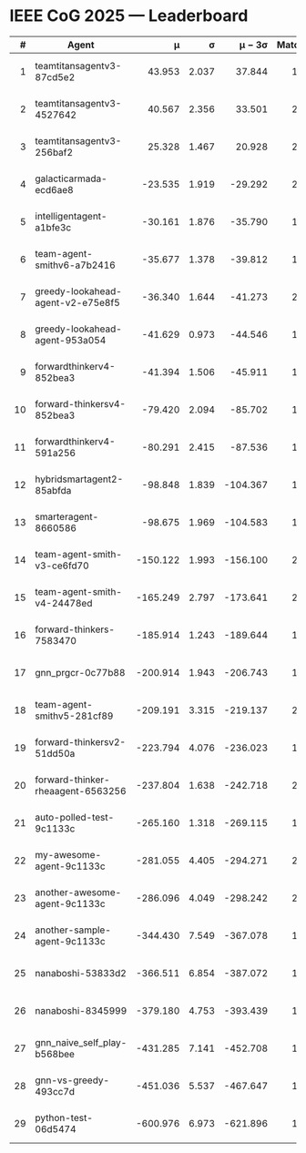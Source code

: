 # IEEE CoG 2025 — Leaderboard

| # | Agent | μ | σ | μ − 3σ | Matches | Updated |
|---:|---|---:|---:|---:|---:|---|
| 1 | teamtitansagentv3-87cd5e2 | 43.953 | 2.037 | 37.844 | 1912 | 2025-08-18 03:40 |
| 2 | teamtitansagentv3-4527642 | 40.567 | 2.356 | 33.501 | 2120 | 2025-08-18 03:40 |
| 3 | teamtitansagentv3-256baf2 | 25.328 | 1.467 | 20.928 | 2072 | 2025-08-18 03:40 |
| 4 | galacticarmada-ecd6ae8 | -23.535 | 1.919 | -29.292 | 2320 | 2025-08-18 03:40 |
| 5 | intelligentagent-a1bfe3c | -30.161 | 1.876 | -35.790 | 1631 | 2025-08-18 03:40 |
| 6 | team-agent-smithv6-a7b2416 | -35.677 | 1.378 | -39.812 | 1920 | 2025-08-18 03:40 |
| 7 | greedy-lookahead-agent-v2-e75e8f5 | -36.340 | 1.644 | -41.273 | 2176 | 2025-08-18 03:40 |
| 8 | greedy-lookahead-agent-953a054 | -41.629 | 0.973 | -44.546 | 1936 | 2025-08-18 03:40 |
| 9 | forwardthinkerv4-852bea3 | -41.394 | 1.506 | -45.911 | 1604 | 2025-08-18 03:40 |
| 10 | forward-thinkersv4-852bea3 | -79.420 | 2.094 | -85.702 | 1605 | 2025-08-18 03:40 |
| 11 | forwardthinkerv4-591a256 | -80.291 | 2.415 | -87.536 | 1952 | 2025-08-18 03:40 |
| 12 | hybridsmartagent2-85abfda | -98.848 | 1.839 | -104.367 | 1937 | 2025-08-18 03:40 |
| 13 | smarteragent-8660586 | -98.675 | 1.969 | -104.583 | 1813 | 2025-08-18 03:40 |
| 14 | team-agent-smith-v3-ce6fd70 | -150.122 | 1.993 | -156.100 | 2280 | 2025-08-18 03:40 |
| 15 | team-agent-smith-v4-24478ed | -165.249 | 2.797 | -173.641 | 2160 | 2025-08-18 03:40 |
| 16 | forward-thinkers-7583470 | -185.914 | 1.243 | -189.644 | 1800 | 2025-08-18 03:40 |
| 17 | gnn_prgcr-0c77b88 | -200.914 | 1.943 | -206.743 | 1910 | 2025-08-18 03:40 |
| 18 | team-agent-smithv5-281cf89 | -209.191 | 3.315 | -219.137 | 2080 | 2025-08-18 03:40 |
| 19 | forward-thinkersv2-51dd50a | -223.794 | 4.076 | -236.023 | 1916 | 2025-08-18 03:40 |
| 20 | forward-thinker-rheaagent-6563256 | -237.804 | 1.638 | -242.718 | 2096 | 2025-08-18 03:40 |
| 21 | auto-polled-test-9c1133c | -265.160 | 1.318 | -269.115 | 1760 | 2025-08-18 03:40 |
| 22 | my-awesome-agent-9c1133c | -281.055 | 4.405 | -294.271 | 2320 | 2025-08-18 03:40 |
| 23 | another-awesome-agent-9c1133c | -286.096 | 4.049 | -298.242 | 2120 | 2025-08-18 03:40 |
| 24 | another-sample-agent-9c1133c | -344.430 | 7.549 | -367.078 | 1840 | 2025-08-18 03:40 |
| 25 | nanaboshi-53833d2 | -366.511 | 6.854 | -387.072 | 1620 | 2025-08-18 03:40 |
| 26 | nanaboshi-8345999 | -379.180 | 4.753 | -393.439 | 1900 | 2025-08-18 03:40 |
| 27 | gnn_naive_self_play-b568bee | -431.285 | 7.141 | -452.708 | 1720 | 2025-08-18 03:40 |
| 28 | gnn-vs-greedy-493cc7d | -451.036 | 5.537 | -467.647 | 1720 | 2025-08-18 03:40 |
| 29 | python-test-06d5474 | -600.976 | 6.973 | -621.896 | 1690 | 2025-08-18 03:40 |
